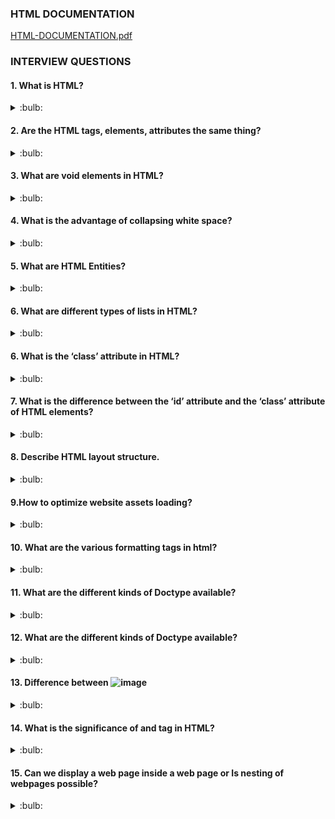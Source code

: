 ### HTML DOCUMENTATION

[HTML-DOCUMENTATION.pdf](https://github.com/aarthipriya2021/programming-overview-interview-questions-answers/files/8849662/HTML-DOCUMENTATION.pdf)


### INTERVIEW QUESTIONS

#### 1. What is HTML?

<details>
<summary>:bulb:</summary>
HTML is a markup language, which is used to structure the web page and and its content. 
</details>

#### 2. Are the HTML tags, elements, attributes the same thing?
<details>
<summary>:bulb:</summary>
<li>HTML tags are used to hold the HTML element.<br>

For Example :  ![image](https://user-images.githubusercontent.com/75599178/183475600-7abca317-f0f4-4abd-980c-f5f172b0eddd.png)
</li>
<li>HTML element holds the content.<br>
<li>HTML attributes are used to describe the characteristic of an HTML element in detail.</li>
 </li>

![image](https://user-images.githubusercontent.com/75599178/183480845-699de049-1e66-4b66-aa8f-79cb1a6c7729.png)

</details>

#### 3. What are void elements in HTML?
<details>
<summary>:bulb:</summary>
HTML elements which do not have closing tags or do not need to be closed are Void elements. For Example <br />, <img />, <hr />, etc.
</details>

#### 4. What is the advantage of collapsing white space?
<details>
<summary>:bulb:</summary>
<li>Collapsing white spaces decreases the transmission time between the server and the client because collapsing features remove unnecessary bytes that are occupied by the white spaces.</li>
<li>By mistake, if you leave extra white space, the browser will ignore it and display the UI perfectly.</li>

</details>

#### 5. What are HTML Entities?
<details>
<summary>:bulb:</summary>
In HTML some characters are reserved like ‘<’, ‘>’, ‘/’, etc. To use these characters in our webpage we need to use the character entities called HTML Entities. 

![image](https://user-images.githubusercontent.com/75599178/183559626-5c832ac7-f748-47a0-adad-6f3df3294555.png)

</details>

#### 6. What are different types of lists in HTML?
<details>
<summary>:bulb:</summary>

![image](https://user-images.githubusercontent.com/75599178/183560386-b0ada959-2534-444b-9cb3-0b625ed39005.png)

</details>

#### 6. What is the ‘class’ attribute in HTML?
<details>
<summary>:bulb:</summary>
<li>The class attribute is used to specify the class name for an html element.</li>
<li>Multiple elements can have same class value.</li>
<li>Also, it is mainly used to associate the styles written in the stylesheet with the HTML elements.</li>

</details>

#### 7. What is the difference between the ‘id’ attribute and the ‘class’ attribute of HTML elements?
<details>
<summary>:bulb:</summary>

**Class attribute** -  Multiple elements can associate. <br>
**Id attribute** - Only one element can have.

</details>

#### 8. Describe HTML layout structure.
<details>
<summary>:bulb:</summary>
Every webpage has different layout structure, But globally accepted way to structure the webpage  such as:

``` html
1. <header>: Stores the starting information about the web page.
2. <footer>: Represents the last section of the page.
3. <nav>: The navigation menu of the HTML page.
4. <article>: It is a set of information.
5. <section>: It is used inside the article block to define the basic structure of a page.
6. <aside>: Sidebar content of the page.
```

</details>

#### 9.How to optimize website assets loading?
<details>
<summary>:bulb:</summary>
<li>CDN hosting : A Content Delivery Network is geographically distributed servers to help the reduce latency.</li>
<li>File compression : This is a method that reduces the size of an asset to reduce the data transfer.</li>
<li>File Concatenation : This reduces the api calls.</li>
<li>Lazy loading : Instead of loading all th assets at once, the non-critical assets can be loaded on a need basis.</li>
</details>

#### 10. What are the various formatting tags in html?
<details>
<summary>:bulb:</summary>

``` html
1. <b> - makes text bold
2. <i> - makes text italic
3. <em> - makes text italic but with added semantics importance
4. <big> - increases the font size of the text by one unit
5. <small> - decreases the font size of the text by one unit
6. <sub> - makes the text a subscript
7. <sup> - makes the text a superscript
8. <del> - displays as strike out text
9. <strong> - marks the text as important
10. <mark> - highlights the text
11. <ins> - displays as added text
```
</details>

#### 11. What are the different kinds of Doctype available?
<details>
<summary>:bulb:</summary>
<li>Strict Doctype</li>
<li>Tansitional Doctype</li>
<li>Frameset Doctype</li>
</details>

#### 12. What are the different kinds of Doctype available?
<details>
<summary>:bulb:</summary>

``` html
<!DOCTYPE html>
<html>
 <head>
   <meta charset="UTF-8">
   ...
   ...
 </head>
 ...
</html>
```
</details>

#### 13. Difference between ![image](https://user-images.githubusercontent.com/75599178/183624976-50c05934-a408-49df-a2df-e6eaf7bb97c3.png)

<details>
<summary>:bulb:</summary>

<li>b tag , i tag are stands for bold and italic.Apart from this these tags dont say anything about the text. <br> </li>
<li>em tag , strong tag are stands semantic tags it represents that the span of text is strong and importance an emphatic stress respectively than the rest of the text.</li>
</details>

#### 14. What is the significance of <head> and <body> tag in HTML?

<details>
<summary>:bulb:</summary>
<head> tag provide the information about web page or document like meata data, characterset,..etc.Also it can be only one head tag in the entire html and it should be represents the before of the body tag also. <br>

<body> tag defines the body of the html documnt. All the contents needs to be displayed on web page like images, videos, links, texts are useing with respecct of their tags in body tag part. Also only one body tag is in html document , which is should be after the head tag.

</details>

#### 15. Can we display a web page inside a web page or Is nesting of webpages possible?

<details>
<summary>:bulb:</summary>
Yes, we can display a web page inside another web page. HTML provides a tag <iframe> using which we can achieve this functionality.

``` html
<iframe src=”https://youtube.com" />
```
</details>

#### 16.How is Cell Padding different from Cell Spacing?

<details>
<summary>:bulb:</summary>
Cell spacing: Cell spacing is space or gap  is space between two consecutive cells <br>
Cell padding: Cell padding is space inside the cell which  is space between content border/edge of the cell.
</details>

#### 17. How can we club two or more rows or columns into a single row or column in an HTML table?

<details>
<summary>:bulb:</summary>
HTML provides two table attributes “rowspan” and “colspan” to make a cell span to multiple rows and columns respectively.

```html
<!DOCTYPE html>
<html>
<head>
<style>
table, th, td {
  border: 1px solid black;
  border-collapse: collapse;
}
</style>
</head>
<body>

<h2>Cell that spans two rows</h2>
<p>To make a cell span more than one row, use the rowspan attribute.</p>

<table style="width:100%">
  <tr>
    <th>Name</th>
    <td>Jill</td>
  </tr>
  <tr>
    <th rowspan="2">Phone</th>
    <td>555-1234</td>
  </tr>
  <tr>
    <td>555-8745</td>
  </tr>
</table>
</body>
</html>

```
![image](https://user-images.githubusercontent.com/75599178/183661662-eb61a12d-277e-4789-ad77-7259eb9eaa4c.png)

```html
<!DOCTYPE html>
<html>
<head>
<style>
table, th, td {
  border: 1px solid black;
  border-collapse: collapse;
}
</style>
</head>
<body>

<h2>Cell that spans two columns</h2>
<p>To make a cell span more than one column, use the colspan attribute.</p>

<table style="width:100%">
  <tr>
    <th colspan="2">Name</th>
    <th>Age</th>
  </tr>
  <tr>
    <td>Jill</td>
    <td>Smith</td>
    <td>43</td>
  </tr>
  <tr>
    <td>Eve</td>
    <td>Jackson</td>
    <td>57</td>
  </tr>
</table>
</body>
</html>

```
![image](https://user-images.githubusercontent.com/75599178/183662222-7a0eb506-e8d0-4279-a92f-c50d472ae259.png)

</details>
                                 
#### 18. Is it possible to change an inline element into a block level element?

<details>
<summary>:bulb:</summary>
Yes, it is possible using the “display” property with its value as “block”, to change the inline element into a block-level element                               
</details>                                 
 
#### 19. In how many ways can we position an HTML element? Or what are the permissible values of the position attribute?

<details>
<summary>:bulb:</summary>
Yes, it is possible using the “display” property with its value as “block”, to change the inline element into a block-level element                               
</details>                                   
                                 
                                 
                                 
                                 
                                 
                                 
                                 
                                 
                                 
                                 
                                 
                                 
                                 
                                 
                                 
                                 
                                 
                                 
                                 
                                 
                                 
                                 
                                 
                                 





